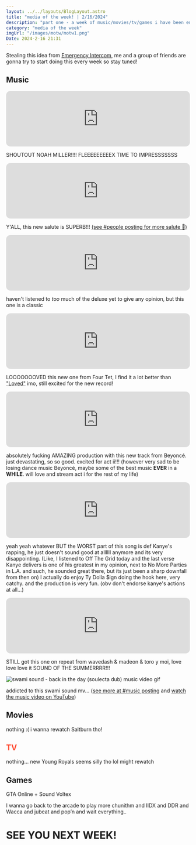 ```yaml
---
layout: ../../layouts/BlogLayout.astro
title: "media of the week! | 2/16/2024"
description: "part one - a week of music/movies/tv/games i have been enjoying throughout the past week!"
category: "media of the week"
imgUrl: "/images/motw/motw1.png"
Date: 2024-2-16 21:31
---
```


Stealing this idea from [Emergency Intercom](https://www.youtube.com/@EmergencyIntercom), me and a group of friends are gonna try to start doing this every week so stay tuned!

## <span class="npf_color_ross"><b>Music</b></span>

<iframe style="border-radius:12px" src="https://open.spotify.com/embed/track/7nD9nN3jord9wWcfW3Gkcm?utm_source=generator" width="100%" height="152" frameBorder="0" allowfullscreen="" allow="autoplay; clipboard-write; encrypted-media; fullscreen; picture-in-picture" loading="lazy"></iframe>

SHOUTOUT NOAH MILLER!!!! FLEEEEEEEEEX TIME TO IMPRESSSSSSS

<iframe style="border-radius:12px" src="https://open.spotify.com/embed/track/0Tc7p0cKE8078NVGRDcDOX?utm_source=generator" width="100%" height="152" frameBorder="0" allowfullscreen="" allow="autoplay; clipboard-write; encrypted-media; fullscreen; picture-in-picture" loading="lazy"></iframe>

Y'ALL, this new salute is SUPERB!!! [(see #people posting for more salute 🩵)](https://www.tumblr.com/thought-tracing/742444852346814464/salute-for-system-release?source=share)

<iframe style="border-radius:12px" src="https://open.spotify.com/embed/track/4OHTGjbbGjgzl2d60U7Seh?utm_source=generator" width="100%" height="152" frameBorder="0" allowfullscreen="" allow="autoplay; clipboard-write; encrypted-media; fullscreen; picture-in-picture" loading="lazy"></iframe>

haven't listened to _too_ much of the deluxe yet to give any opinion, but this one is a classic

<iframe style="border-radius:12px" src="https://open.spotify.com/embed/track/4c7b2Ft8Br0CgJLmt3mI7Z?utm_source=generator" width="100%" height="152" frameBorder="0" allowfullscreen="" allow="autoplay; clipboard-write; encrypted-media; fullscreen; picture-in-picture" loading="lazy"></iframe>

LOOOOOOOVED this new one from Four Tet, I find it a lot better than ["Loved"](https://open.spotify.com/track/6fUo4GlD0FbvXNTylA4o68?si=958447f706ba49a2) imo, still excited for the new record!

<iframe style="border-radius:12px" src="https://open.spotify.com/embed/track/3Fwebmu4BzPUpDtPZo0qHb?utm_source=generator" width="100%" height="152" frameBorder="0" allowfullscreen="" allow="autoplay; clipboard-write; encrypted-media; fullscreen; picture-in-picture" loading="lazy"></iframe>

absolutely fucking AMAZING production with this new track from Beyoncé. just devastating, so so good. excited for act ii!!! (however very sad to be losing dance music Beyoncé, maybe some of the best music **EVER** in a **WHILE**. will love and stream act i for the rest of my life)

<iframe style="border-radius:12px" src="https://open.spotify.com/embed/track/4YSa8VQxjzsski1DOsvkHH?utm_source=generator" width="100%" height="152" frameBorder="0" allowfullscreen="" allow="autoplay; clipboard-write; encrypted-media; fullscreen; picture-in-picture" loading="lazy"></iframe>

yeah yeah whatever BUT the WORST part of this song is def Kanye's rapping, he just doesn't sound good at allllll anymore and its very disappointing. (Like, I listened to Off The Grid today and the last verse Kanye delivers is one of his greatest in my opinion, next to No More Parties in L.A. and such, he sounded great there, but its just been a sharp downfall from then on) I actually do enjoy Ty Dolla $ign doing the hook here, very catchy. and the production is very fun. (obv don't endorse kanye's actions at all...)

<iframe style="border-radius:12px" src="https://open.spotify.com/embed/track/3K1RnBxBkrMwoBE8gC63eY?utm_source=generator" width="100%" height="152" frameBorder="0" allowfullscreen="" allow="autoplay; clipboard-write; encrypted-media; fullscreen; picture-in-picture" loading="lazy"></iframe>

STILL got this one on repeat from wavedash & madeon & toro y moi, love love love it SOUND OF THE SUMMERRRR!!!

<img src="https://64.media.tumblr.com/2f086fbc305b02a48ddcd0552d1387f5/715acf4f6fb5e16b-ff/s640x960/fba096584009a6e6a5fbc30e6ab61e7c715443a2.gifv" data-orig-height="450" data-orig-width="600" srcset="https://64.media.tumblr.com/2f086fbc305b02a48ddcd0552d1387f5/715acf4f6fb5e16b-ff/s640x960/fba096584009a6e6a5fbc30e6ab61e7c715443a2.gifv 600w" sizes="(max-width: 600px) 100vw, 600px" alt="swami sound - back in the day (soulecta dub) music video gif">

addicted to this swami sound mv... ([see more at #music posting](https://www.tumblr.com/thought-tracing/742317055379898368/this-isnt-an-apple-ad-this-is-a-swami-sound?source=share) and [watch the music video on YouTube](https://www.youtube.com/watch?v=aiSr5rxA6Po))

## <span class="npf_color_chandler">Movies</span>

nothing :( i wanna rewatch Saltburn tho!

## <span style="color: #ff4930"><b>TV</b></span>

nothing... new Young Royals seems silly tho lol might rewatch

## <span class="npf_color_monica"><b>Games</b></span>

GTA Online + Sound Voltex

I wanna go back to the arcade to play more chunithm and IIDX and DDR and Wacca and jubeat and pop’n and wait everything..

# <span class="npf_color_rachel">SEE YOU NEXT WEEK!</span>
